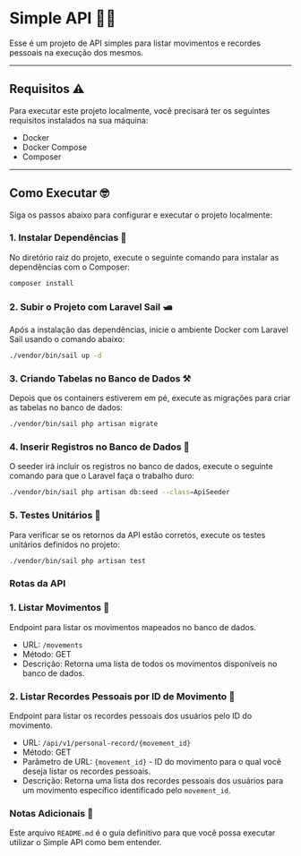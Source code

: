 # Simple API 🏋️‍♂️

Esse é um projeto de API simples para listar movimentos e recordes pessoais na execução dos mesmos.

---

## Requisitos ⚠️

Para executar este projeto localmente, você precisará ter os seguintes requisitos instalados na sua máquina:

-   Docker
-   Docker Compose
-   Composer

---

## Como Executar 🤓

Siga os passos abaixo para configurar e executar o projeto localmente:

### 1. Instalar Dependências 💽

No diretório raiz do projeto, execute o seguinte comando para instalar as dependências com o Composer:

```bash
composer install
```

### 2. Subir o Projeto com Laravel Sail 🛥️

Após a instalação das dependências, inicie o ambiente Docker com Laravel Sail usando o comando abaixo:

```bash
./vendor/bin/sail up -d
```

### 3. Criando Tabelas no Banco de Dados ⚒️

Depois que os containers estiverem em pé, execute as migrações para criar as tabelas no banco de dados:

```bash
./vendor/bin/sail php artisan migrate
```

### 4. Inserir Registros no Banco de Dados 📂

O seeder irá incluir os registros no banco de dados, execute o seguinte comando para que o Laravel faça o trabalho duro:

```bash
./vendor/bin/sail php artisan db:seed --class=ApiSeeder
```

### 5. Testes Unitários 🧙

Para verificar se os retornos da API estão corretos, execute os testes unitários definidos no projeto:

```bash
./vendor/bin/sail php artisan test
```

### Rotas da API

### 1. Listar Movimentos 📜

Endpoint para listar os movimentos mapeados no banco de dados.

-   URL: `/movements`
-   Método: GET
-   Descrição: Retorna uma lista de todos os movimentos disponíveis no banco de dados.

### 2. Listar Recordes Pessoais por ID de Movimento 🤸

Endpoint para listar os recordes pessoais dos usuários pelo ID do movimento.

-   URL: `/api/v1/personal-record/{movement_id}`
-   Método: GET
-   Parâmetro de URL: `{movement_id}` - ID do movimento para o qual você deseja listar os recordes pessoais.
-   Descrição: Retorna uma lista dos recordes pessoais dos usuários para um movimento específico identificado pelo `movement_id`.

### Notas Adicionais 🤟

Este arquivo `README.md` é o guia definitivo para que você possa executar utilizar o Simple API como bem entender.
